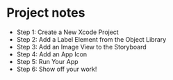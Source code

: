 # Project notes

- Step 1: Create a New Xcode Project
- Step 2: Add a Label Element from the Object Library
- Step 3: Add an Image View to the Storyboard
- Step 4: Add an App Icon
- Step 5: Run Your App
- Step 6: Show off your work!

